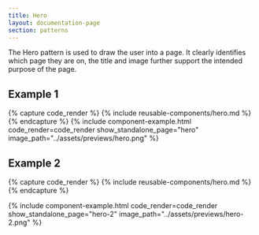 ```yaml
---
title: Hero
layout: documentation-page
section: patterns
---
```


The Hero pattern is used to draw the user into a page. It clearly identifies which page they are on, the title and image further support the intended purpose of the page.

## Example 1

{% capture code_render %}
  {% include reusable-components/hero.md %}
{% endcapture %}
{% include component-example.html code_render=code_render show_standalone_page="hero" image_path="../assets/previews/hero.png" %}

## Example 2

{% capture code_render %}
  {% include reusable-components/hero.md %}
{% endcapture %}

{% include component-example.html code_render=code_render show_standalone_page="hero-2" image_path="../assets/previews/hero-2.png" %}
